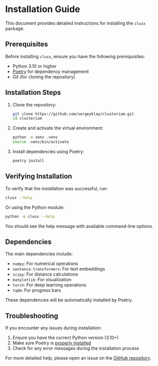 # Installation Guide

This document provides detailed instructions for installing the `clusx` package.

## Prerequisites

Before installing `clusx`, ensure you have the following prerequisites:

- Python 3.10 or higher
- [Poetry](https://python-poetry.org/) for dependency management
- Git (for cloning the repository)

## Installation Steps

1. Clone the repository:
   ```bash
   git clone https://github.com/sergeyklay/clusterium.git
   cd clusterium
   ```

2. Create and activate the virtual environment:
   ```bash
   python -m venv .venv
   source .venv/bin/activate
   ```

3. Install dependencies using Poetry:
   ```bash
   poetry install
   ```

## Verifying Installation

To verify that the installation was successful, run:

```bash
clusx --help
```

Or using the Python module:

```bash
python -m clusx --help
```

You should see the help message with available command-line options.

## Dependencies

The main dependencies include:

- `numpy`: For numerical operations
- `sentence-transformers`: For text embeddings
- `scipy`: For distance calculations
- `matplotlib`: For visualization
- `torch`: For deep learning operations
- `tqdm`: For progress bars

These dependencies will be automatically installed by Poetry.

## Troubleshooting

If you encounter any issues during installation:

1. Ensure you have the correct Python version (3.10+)
2. Make sure Poetry is [properly installed](https://python-poetry.org/docs/#installing-with-the-official-installer)
3. Check for any error messages during the installation process

For more detailed help, please open an issue on the [GitHub repository](https://github.com/sergeyklay/qa-dataset-clustering/issues).
